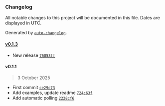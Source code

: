 ### Changelog

All notable changes to this project will be documented in this file. Dates are displayed in UTC.

Generated by [`auto-changelog`](https://github.com/CookPete/auto-changelog).

#### [v0.1.3](https://github.com/gsharp-aai/n8n-nodes-assemblyai/compare/v0.1.1...v0.1.3)

- New release [`76853ff`](https://github.com/gsharp-aai/n8n-nodes-assemblyai/commit/76853ff49b262eb04a0e632d761857c962752f80)

#### v0.1.1

> 3 October 2025

- First commit [`ce29c73`](https://github.com/gsharp-aai/n8n-nodes-assemblyai/commit/ce29c73fd0f4c63c64a4a98a3a5112e8a0927a10)
- Add examples, update readme [`724c63f`](https://github.com/gsharp-aai/n8n-nodes-assemblyai/commit/724c63f84bc9e1b4269e2798818adeee4e7c8469)
- Add automatic polling [`2228cf6`](https://github.com/gsharp-aai/n8n-nodes-assemblyai/commit/2228cf637c0f28887791e98c93fe0e2b9f460a35)
